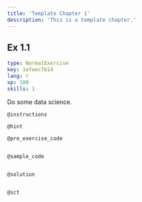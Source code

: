 ```yaml
---
title: 'Template Chapter 1'
description: 'This is a template chapter.'
---
```


## Ex 1.1

```yaml
type: NormalExercise
key: 1efaec7b14
lang: r
xp: 100
skills: 1
```

Do some data science.

`@instructions`


`@hint`


`@pre_exercise_code`
```{r}

```

`@sample_code`
```{r}

```

`@solution`
```{r}

```

`@sct`
```{r}

```
